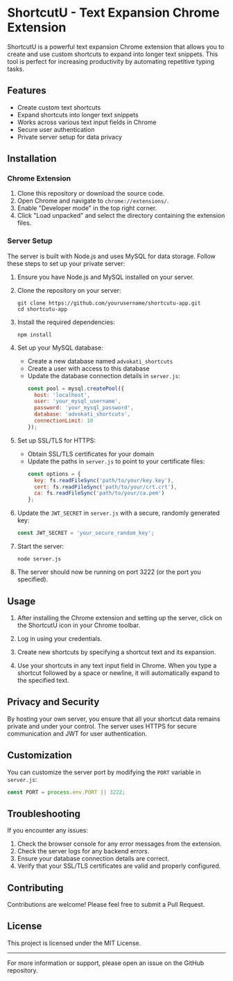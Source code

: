 # ShortcutU - Text Expansion Chrome Extension

ShortcutU is a powerful text expansion Chrome extension that allows you to create and use custom shortcuts to expand into longer text snippets. This tool is perfect for increasing productivity by automating repetitive typing tasks.

## Features

- Create custom text shortcuts
- Expand shortcuts into longer text snippets
- Works across various text input fields in Chrome
- Secure user authentication
- Private server setup for data privacy

## Installation

### Chrome Extension

1. Clone this repository or download the source code.
2. Open Chrome and navigate to `chrome://extensions/`.
3. Enable "Developer mode" in the top right corner.
4. Click "Load unpacked" and select the directory containing the extension files.

### Server Setup

The server is built with Node.js and uses MySQL for data storage. Follow these steps to set up your private server:

1. Ensure you have Node.js and MySQL installed on your server.

2. Clone the repository on your server:
   ```
   git clone https://github.com/yourusername/shortcutu-app.git
   cd shortcutu-app
   ```

3. Install the required dependencies:
   ```
   npm install
   ```

4. Set up your MySQL database:
   - Create a new database named `advokati_shortcuts`
   - Create a user with access to this database
   - Update the database connection details in `server.js`:
     ```javascript
     const pool = mysql.createPool({
       host: 'localhost',
       user: 'your_mysql_username',
       password: 'your_mysql_password',
       database: 'advokati_shortcuts',
       connectionLimit: 10
     });
     ```

5. Set up SSL/TLS for HTTPS:
   - Obtain SSL/TLS certificates for your domain
   - Update the paths in `server.js` to point to your certificate files:
     ```javascript
     const options = {
       key: fs.readFileSync('path/to/your/key.key'),
       cert: fs.readFileSync('path/to/your/crt.crt'),
       ca: fs.readFileSync('path/to/your/ca.pem')
     };
     ```

6. Update the `JWT_SECRET` in `server.js` with a secure, randomly generated key:
   ```javascript
   const JWT_SECRET = 'your_secure_random_key';
   ```

7. Start the server:
   ```
   node server.js
   ```

8. The server should now be running on port 3222 (or the port you specified).

## Usage

1. After installing the Chrome extension and setting up the server, click on the ShortcutU icon in your Chrome toolbar.

2. Log in using your credentials.

3. Create new shortcuts by specifying a shortcut text and its expansion.

4. Use your shortcuts in any text input field in Chrome. When you type a shortcut followed by a space or newline, it will automatically expand to the specified text.

## Privacy and Security

By hosting your own server, you ensure that all your shortcut data remains private and under your control. The server uses HTTPS for secure communication and JWT for user authentication.

## Customization

You can customize the server port by modifying the `PORT` variable in `server.js`:

```javascript
const PORT = process.env.PORT || 3222;
```

## Troubleshooting

If you encounter any issues:

1. Check the browser console for any error messages from the extension.
2. Check the server logs for any backend errors.
3. Ensure your database connection details are correct.
4. Verify that your SSL/TLS certificates are valid and properly configured.

## Contributing

Contributions are welcome! Please feel free to submit a Pull Request.

## License

This project is licensed under the MIT License.

---

For more information or support, please open an issue on the GitHub repository.
